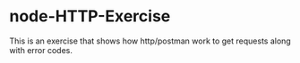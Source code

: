 # node-HTTP-Exercise
This is an exercise that shows how http/postman work to get requests along with error codes.
